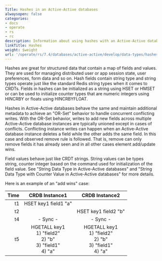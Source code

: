 ```yaml
---
Title: Hashes in an Active-Active databases
alwaysopen: false
categories:
- docs
- operate
- rs
- rc
description: Information about using hashes with an Active-Active database.
linkTitle: Hashes
weight: $weight
url: '/operate/rs/7.4/databases/active-active/develop/data-types/hashes/'
---
```

Hashes are great for structured data that contain a map of fields and
values. They are used for managing distributed user or app session
state, user preferences, form data and so on. Hash fields contain string
type and string types operate just like the standard Redis string types
when it comes to CRDTs. Fields in hashes can be initialized as a string
using HSET or HMSET or can be used to initialize counter types that are
numeric integers using HINCRBY or floats using HINCRBYFLOAT.

Hashes in Active-Active databases behave the same and maintain additional metadata to
achieve an "OR-Set" behavior to handle concurrent conflicting writes.
With the OR-Set behavior, writes to add new fields across multiple Active-Active database
instances are typically unioned except in cases of conflicts.
Conflicting instance writes can happen when an Active-Active database instance deletes a
field while the other adds the same field. In this case and observed
remove rule is followed. That is, remove can only remove fields it has
already seen and in all other cases element add/update wins.

Field values behave just like CRDT strings. String values can be types
string, counter integer based on the command used for initialization of
the field value. See "String Data Type in Active-Active databases" and "String Data Type
with Counter Value in Active-Active databases" for more details.

Here is an example of an "add wins" case:

|  **Time** | **CRDB Instance1** | **CRDB Instance2** |
|  ------: | :------: | :------: |
|  t1 | HSET key1 field1 "a" |  |
|  t2 |  | HSET key1 field2 "b" |
|  t4 | - Sync - | - Sync - |
|  t5 | HGETALL key1<br/>1) "field2"<br/>2) "b"<br/>3) "field1"<br/>4) "a" | HGETALL key1<br/>1) "field2"<br/>2) "b"<br/>3) "field1"<br/>4) "a" |
